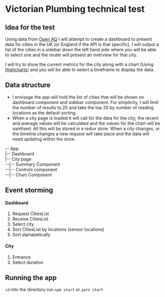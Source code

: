 # Victorian Plumbing technical test
## Idea for the test
Using data from [Open AQ](https://docs.openaq.org/) I will attempt to create a dashboard to present data for cities in the UK (or England if the API is that specific). I will output a list of the cities in a sidebar down the left hand side where you will be able to select one and the router will present an overview for that city.

I will try to show the current metrics for the city along with a chart (Using [Highcharts](https://github.com/highcharts/highcharts-react)) and you will be able to select a timeframe to display the data.

## Data structure
- I envisage the app will hold the list of cities that will be shown on dashboard component and sidebar component. For simplicity, I will limit the number of results to 20 and take the top 20 by number of reading locations as the default sorting.
- When a city page is loaded it will call for the data for the city, the recent and average values will be calculated and the values for the chart will be sanitised. All this will be stored in a redux store. When a city changes, or the timeline changes a new request will take place and the data will need updating within the store.

-- App \
   |-- Dashboard \
   |-- City page \
      --|-- Summary Component \
      --|-- Controls component \
      --|-- Chart Component 
        
## Event storming
#### Dashboard
1. Request CitiesList
2. Receive CitiesList
3. Select city
4. Sort CitiesList by locations (sensor locations)
5. Sort alphabetically

#### City
1. Entrance
2. Select duration

## Running the app
`cd` into the directory
run `npm start` or `yarn start`
